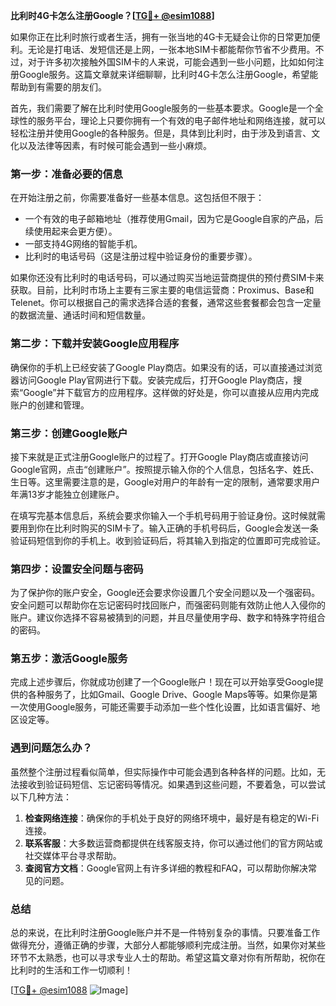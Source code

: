 **比利时4G卡怎么注册Google？[[TG💪+ @esim1088](https://t.me/s/esim1088)]**

如果你正在比利时旅行或者生活，拥有一张当地的4G卡无疑会让你的日常更加便利。无论是打电话、发短信还是上网，一张本地SIM卡都能帮你节省不少费用。不过，对于许多初次接触外国SIM卡的人来说，可能会遇到一些小问题，比如如何注册Google服务。这篇文章就来详细聊聊，比利时4G卡怎么注册Google，希望能帮助到有需要的朋友们。

首先，我们需要了解在比利时使用Google服务的一些基本要求。Google是一个全球性的服务平台，理论上只要你拥有一个有效的电子邮件地址和网络连接，就可以轻松注册并使用Google的各种服务。但是，具体到比利时，由于涉及到语言、文化以及法律等因素，有时候可能会遇到一些小麻烦。

### **第一步：准备必要的信息**
在开始注册之前，你需要准备好一些基本信息。这包括但不限于：
- 一个有效的电子邮箱地址（推荐使用Gmail，因为它是Google自家的产品，后续使用起来会更方便）。
- 一部支持4G网络的智能手机。
- 比利时的电话号码（这是注册过程中验证身份的重要步骤）。

如果你还没有比利时的电话号码，可以通过购买当地运营商提供的预付费SIM卡来获取。目前，比利时市场上主要有三家主要的电信运营商：Proximus、Base和Telenet。你可以根据自己的需求选择合适的套餐，通常这些套餐都会包含一定量的数据流量、通话时间和短信数量。

### **第二步：下载并安装Google应用程序**
确保你的手机上已经安装了Google Play商店。如果没有的话，可以直接通过浏览器访问Google Play官网进行下载。安装完成后，打开Google Play商店，搜索“Google”并下载官方的应用程序。这样做的好处是，你可以直接从应用内完成账户的创建和管理。

### **第三步：创建Google账户**
接下来就是正式注册Google账户的过程了。打开Google Play商店或直接访问Google官网，点击“创建账户”。按照提示输入你的个人信息，包括名字、姓氏、生日等。这里需要注意的是，Google对用户的年龄有一定的限制，通常要求用户年满13岁才能独立创建账户。

在填写完基本信息后，系统会要求你输入一个手机号码用于验证身份。这时候就需要用到你在比利时购买的SIM卡了。输入正确的手机号码后，Google会发送一条验证码短信到你的手机上。收到验证码后，将其输入到指定的位置即可完成验证。

### **第四步：设置安全问题与密码**
为了保护你的账户安全，Google还会要求你设置几个安全问题以及一个强密码。安全问题可以帮助你在忘记密码时找回账户，而强密码则能有效防止他人入侵你的账户。建议你选择不容易被猜到的问题，并且尽量使用字母、数字和特殊字符组合的密码。

### **第五步：激活Google服务**
完成上述步骤后，你就成功创建了一个Google账户！现在可以开始享受Google提供的各种服务了，比如Gmail、Google Drive、Google Maps等等。如果你是第一次使用Google服务，可能还需要手动添加一些个性化设置，比如语言偏好、地区设定等。

### **遇到问题怎么办？**
虽然整个注册过程看似简单，但实际操作中可能会遇到各种各样的问题。比如，无法接收到验证码短信、忘记密码等情况。如果遇到这些问题，不要着急，可以尝试以下几种方法：

1. **检查网络连接**：确保你的手机处于良好的网络环境中，最好是有稳定的Wi-Fi连接。
2. **联系客服**：大多数运营商都提供在线客服支持，你可以通过他们的官方网站或社交媒体平台寻求帮助。
3. **查阅官方文档**：Google官网上有许多详细的教程和FAQ，可以帮助你解决常见的问题。

### **总结**
总的来说，在比利时注册Google账户并不是一件特别复杂的事情。只要准备工作做得充分，遵循正确的步骤，大部分人都能够顺利完成注册。当然，如果你对某些环节不太熟悉，也可以寻求专业人士的帮助。希望这篇文章对你有所帮助，祝你在比利时的生活和工作一切顺利！

[[TG💪+ @esim1088](https://t.me/s/esim1088) ![Image](https://i.postimg.cc/4NQfJmqS/Snipaste-2025-05-13-00-14-12.png)]